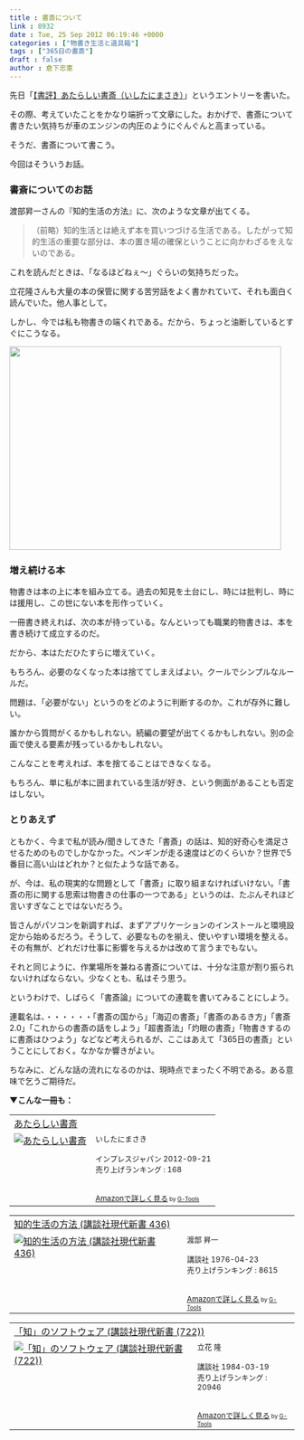 ```yaml
---
title : 書斎について
link : 8932
date : Tue, 25 Sep 2012 06:19:46 +0000
categories : ["物書き生活と道具箱"]
tags : ["365日の書斎"]
draft : false
author : 倉下忠憲
---
```


先日「<a href="https://rashita.net/blog/?p=8927">【書評】あたらしい書斎（いしたにまさき）</a>」というエントリーを書いた。

その際、考えていたことをかなり端折って文章にした。おかげで、書斎について書きたい気持ちが車のエンジンの内圧のようにぐんぐんと高まっている。

そうだ、書斎について書こう。

今回はそういうお話。

<h3>書斎についてのお話</h3>
渡部昇一さんの『知的生活の方法』に、次のような文章が出てくる。

<blockquote>
（前略）知的生活とは絶えず本を買いつづける生活である。したがって知的生活の重要な部分は、本の置き場の確保ということに向かわざるをえないのである。
</blockquote>

これを読んだときは、「なるほどねぇ〜」ぐらいの気持ちだった。

立花隆さんも大量の本の保管に関する苦労話をよく書かれていて、それも面白く読んでいた。他人事として。

しかし、今では私も物書きの端くれである。だから、ちょっと油断しているとすぐにこうなる。

<a href="https://rashita.net/blog/wp-content/uploads/2012/09/20120924092928.jpg"><img src="https://rashita.net/blog/wp-content/uploads/2012/09/20120924092928.jpg" alt="" title="20120924092928" width="480" height="360" class="alignnone size-full wp-image-8934" /></a>

<h3>増え続ける本</h3>
物書きは本の上に本を組み立てる。過去の知見を土台にし、時には批判し、時には援用し、この世にない本を形作っていく。

一冊書き終えれば、次の本が待っている。なんといっても職業的物書きは、本を書き続けて成立するのだ。

だから、本はただひたすらに増えていく。

もちろん、必要のなくなった本は捨ててしまえばよい。クールでシンプルなルールだ。

問題は、「必要がない」というのをどのように判断するのか。これが存外に難しい。

誰かから質問がくるかもしれない。続編の要望が出てくるかもしれない。別の企画で使える要素が残っているかもしれない。

こんなことを考えれば、本を捨てることはできなくなる。

もちろん、単に私が本に囲まれている生活が好き、という側面があることも否定はしない。

<h3>とりあえず</h3>
ともかく、今まで私が読み/聞きしてきた「書斎」の話は、知的好奇心を満足させるためのものでしかなかった。ペンギンが走る速度はどのくらいか？世界で5番目に高い山はどれか？と似たような話である。

が、今は、私の現実的な問題として「書斎」に取り組まなければいけない。「書斎の形に関する思索は物書きの仕事の一つである」というのは、たぶんそれほど言いすぎなことではないだろう。

皆さんがパソコンを新調すれば、まずアプリケーションのインストールと環境設定から始めるだろう。そうして、必要なものを揃え、使いやすい環境を整える。その有無が、どれだけ仕事に影響を与えるかは改めて言うまでもない。

それと同じように、作業場所を兼ねる書斎については、十分な注意が割り振られないければならない。少なくとも、私はそう思う。

というわけで、しばらく「書斎論」についての連載を書いてみることにしよう。

連載名は、・・・・・・「書斎の国から」「海辺の書斎」「書斎のあるき方」「書斎2.0」「これからの書斎の話をしよう」「超書斎法」「灼眼の書斎」「物書きするのに書斎はひつよう」などなど考えられるが、ここはあえて「365日の書斎」ということにしておく。なかなか響きがよい。

ちなみに、どんな話の流れになるのかは、現時点でまったく不明である。ある意味で乞うご期待だ。

<strong>▼こんな一冊も：</strong>
<table  border="0" cellpadding="5"><tr><td colspan="2"><a href="http://www.amazon.co.jp/%E3%81%82%E3%81%9F%E3%82%89%E3%81%97%E3%81%84%E6%9B%B8%E6%96%8E-%E3%81%84%E3%81%97%E3%81%9F%E3%81%AB%E3%81%BE%E3%81%95%E3%81%8D/dp/4844332783%3FSubscriptionId%3D15SMZCTB9V8NGR2TW082%26tag%3Drashita1000-22%26linkCode%3Dxm2%26camp%3D2025%26creative%3D165953%26creativeASIN%3D4844332783" target="_blank">あたらしい書斎</a><img src="http://www.assoc-amazon.jp/e/ir?t=rashita1000-22&l=ur2&o=9" width="1" height="1" style="border: none;" alt="" /></td></tr><tr><td valign="top"><a href="http://www.amazon.co.jp/%E3%81%82%E3%81%9F%E3%82%89%E3%81%97%E3%81%84%E6%9B%B8%E6%96%8E-%E3%81%84%E3%81%97%E3%81%9F%E3%81%AB%E3%81%BE%E3%81%95%E3%81%8D/dp/4844332783%3FSubscriptionId%3D15SMZCTB9V8NGR2TW082%26tag%3Drashita1000-22%26linkCode%3Dxm2%26camp%3D2025%26creative%3D165953%26creativeASIN%3D4844332783" target="_blank"><img src="http://ecx.images-amazon.com/images/I/51qKJxPtmRL._SL160_.jpg" border="0" alt="あたらしい書斎" /></a></td><td valign="top"><font size="-1">いしたにまさき <br /><br />インプレスジャパン  2012-09-21<br />売り上げランキング : 168<br /><br /><br /><a href="http://www.amazon.co.jp/%E3%81%82%E3%81%9F%E3%82%89%E3%81%97%E3%81%84%E6%9B%B8%E6%96%8E-%E3%81%84%E3%81%97%E3%81%9F%E3%81%AB%E3%81%BE%E3%81%95%E3%81%8D/dp/4844332783%3FSubscriptionId%3D15SMZCTB9V8NGR2TW082%26tag%3Drashita1000-22%26linkCode%3Dxm2%26camp%3D2025%26creative%3D165953%26creativeASIN%3D4844332783" target="_blank">Amazonで詳しく見る</a></font><font size="-2"> by <a href="http://www.goodpic.com/mt/aws/index.html" >G-Tools</a></font></td></tr></table>

<table  border="0" cellpadding="5"><tr><td colspan="2"><a href="http://www.amazon.co.jp/%E7%9F%A5%E7%9A%84%E7%94%9F%E6%B4%BB%E3%81%AE%E6%96%B9%E6%B3%95-%E8%AC%9B%E8%AB%87%E7%A4%BE%E7%8F%BE%E4%BB%A3%E6%96%B0%E6%9B%B8-436-%E6%B8%A1%E9%83%A8-%E6%98%87%E4%B8%80/dp/4061158368%3FSubscriptionId%3D15SMZCTB9V8NGR2TW082%26tag%3Drashita1000-22%26linkCode%3Dxm2%26camp%3D2025%26creative%3D165953%26creativeASIN%3D4061158368" target="_blank">知的生活の方法 (講談社現代新書 436)</a><img src="http://www.assoc-amazon.jp/e/ir?t=rashita1000-22&l=ur2&o=9" width="1" height="1" style="border: none;" alt="" /></td></tr><tr><td valign="top"><a href="http://www.amazon.co.jp/%E7%9F%A5%E7%9A%84%E7%94%9F%E6%B4%BB%E3%81%AE%E6%96%B9%E6%B3%95-%E8%AC%9B%E8%AB%87%E7%A4%BE%E7%8F%BE%E4%BB%A3%E6%96%B0%E6%9B%B8-436-%E6%B8%A1%E9%83%A8-%E6%98%87%E4%B8%80/dp/4061158368%3FSubscriptionId%3D15SMZCTB9V8NGR2TW082%26tag%3Drashita1000-22%26linkCode%3Dxm2%26camp%3D2025%26creative%3D165953%26creativeASIN%3D4061158368" target="_blank"><img src="http://ecx.images-amazon.com/images/I/41XW782AR2L._SL160_.jpg" border="0" alt="知的生活の方法 (講談社現代新書 436)" /></a></td><td valign="top"><font size="-1">渡部 昇一 <br /><br />講談社  1976-04-23<br />売り上げランキング : 8615<br /><br /><br /><a href="http://www.amazon.co.jp/%E7%9F%A5%E7%9A%84%E7%94%9F%E6%B4%BB%E3%81%AE%E6%96%B9%E6%B3%95-%E8%AC%9B%E8%AB%87%E7%A4%BE%E7%8F%BE%E4%BB%A3%E6%96%B0%E6%9B%B8-436-%E6%B8%A1%E9%83%A8-%E6%98%87%E4%B8%80/dp/4061158368%3FSubscriptionId%3D15SMZCTB9V8NGR2TW082%26tag%3Drashita1000-22%26linkCode%3Dxm2%26camp%3D2025%26creative%3D165953%26creativeASIN%3D4061158368" target="_blank">Amazonで詳しく見る</a></font><font size="-2"> by <a href="http://www.goodpic.com/mt/aws/index.html" >G-Tools</a></font></td></tr></table>

<table  border="0" cellpadding="5"><tr><td colspan="2"><a href="http://www.amazon.co.jp/%E3%80%8C%E7%9F%A5%E3%80%8D%E3%81%AE%E3%82%BD%E3%83%95%E3%83%88%E3%82%A6%E3%82%A7%E3%82%A2-%E8%AC%9B%E8%AB%87%E7%A4%BE%E7%8F%BE%E4%BB%A3%E6%96%B0%E6%9B%B8-722-%E7%AB%8B%E8%8A%B1-%E9%9A%86/dp/4061457225%3FSubscriptionId%3D15SMZCTB9V8NGR2TW082%26tag%3Drashita1000-22%26linkCode%3Dxm2%26camp%3D2025%26creative%3D165953%26creativeASIN%3D4061457225" target="_blank">「知」のソフトウェア (講談社現代新書 (722))</a><img src="http://www.assoc-amazon.jp/e/ir?t=rashita1000-22&l=ur2&o=9" width="1" height="1" style="border: none;" alt="" /></td></tr><tr><td valign="top"><a href="http://www.amazon.co.jp/%E3%80%8C%E7%9F%A5%E3%80%8D%E3%81%AE%E3%82%BD%E3%83%95%E3%83%88%E3%82%A6%E3%82%A7%E3%82%A2-%E8%AC%9B%E8%AB%87%E7%A4%BE%E7%8F%BE%E4%BB%A3%E6%96%B0%E6%9B%B8-722-%E7%AB%8B%E8%8A%B1-%E9%9A%86/dp/4061457225%3FSubscriptionId%3D15SMZCTB9V8NGR2TW082%26tag%3Drashita1000-22%26linkCode%3Dxm2%26camp%3D2025%26creative%3D165953%26creativeASIN%3D4061457225" target="_blank"><img src="http://ecx.images-amazon.com/images/I/41QEeDwecNL._SL160_.jpg" border="0" alt="「知」のソフトウェア (講談社現代新書 (722))" /></a></td><td valign="top"><font size="-1">立花 隆 <br /><br />講談社  1984-03-19<br />売り上げランキング : 20946<br /><br /><br /><a href="http://www.amazon.co.jp/%E3%80%8C%E7%9F%A5%E3%80%8D%E3%81%AE%E3%82%BD%E3%83%95%E3%83%88%E3%82%A6%E3%82%A7%E3%82%A2-%E8%AC%9B%E8%AB%87%E7%A4%BE%E7%8F%BE%E4%BB%A3%E6%96%B0%E6%9B%B8-722-%E7%AB%8B%E8%8A%B1-%E9%9A%86/dp/4061457225%3FSubscriptionId%3D15SMZCTB9V8NGR2TW082%26tag%3Drashita1000-22%26linkCode%3Dxm2%26camp%3D2025%26creative%3D165953%26creativeASIN%3D4061457225" target="_blank">Amazonで詳しく見る</a></font><font size="-2"> by <a href="http://www.goodpic.com/mt/aws/index.html" >G-Tools</a></font></td></tr></table>



